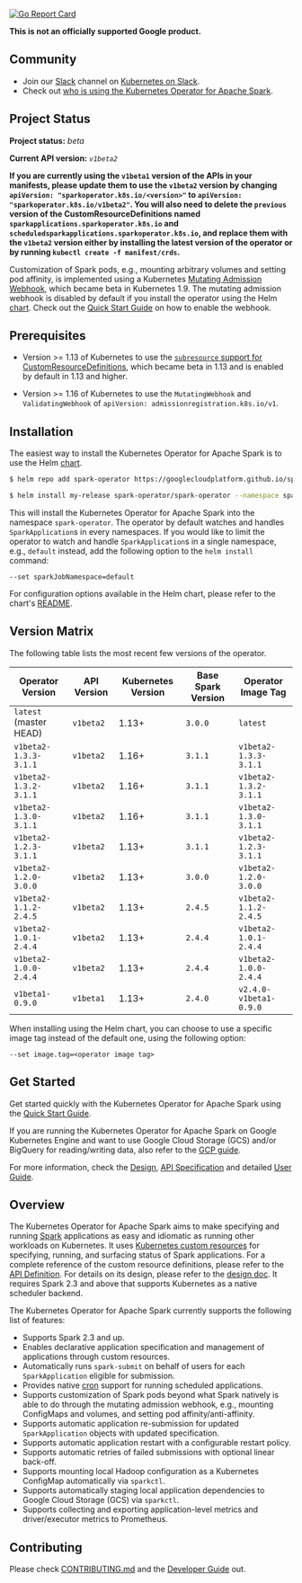 [![Go Report Card](https://goreportcard.com/badge/github.com/GoogleCloudPlatform/spark-on-k8s-operator)](https://goreportcard.com/report/github.com/GoogleCloudPlatform/spark-on-k8s-operator)

**This is not an officially supported Google product.**

## Community

* Join our [Slack](https://kubernetes.slack.com/messages/CALBDHMTL) channel on [Kubernetes on Slack](https://slack.k8s.io/).
* Check out [who is using the Kubernetes Operator for Apache Spark](docs/who-is-using.md).

## Project Status

**Project status:** *beta*

**Current API version:** *`v1beta2`*

**If you are currently using the `v1beta1` version of the APIs in your manifests, please update them to use the `v1beta2` version by changing `apiVersion: "sparkoperator.k8s.io/<version>"` to `apiVersion: "sparkoperator.k8s.io/v1beta2"`. You will also need to delete the `previous` version of the CustomResourceDefinitions named `sparkapplications.sparkoperator.k8s.io` and `scheduledsparkapplications.sparkoperator.k8s.io`, and replace them with the `v1beta2` version either by installing the latest version of the operator or by running `kubectl create -f manifest/crds`.**

Customization of Spark pods, e.g., mounting arbitrary volumes and setting pod affinity, is implemented using a Kubernetes [Mutating Admission Webhook](https://kubernetes.io/docs/reference/access-authn-authz/extensible-admission-controllers/), which became beta in Kubernetes 1.9. The mutating admission webhook is disabled by default if you install the operator using the Helm [chart](charts/spark-operator-chart). Check out the [Quick Start Guide](docs/quick-start-guide.md#using-the-mutating-admission-webhook) on how to enable the webhook.

## Prerequisites

* Version >= 1.13 of Kubernetes to use the [`subresource` support for CustomResourceDefinitions](https://kubernetes.io/docs/tasks/access-kubernetes-api/custom-resources/custom-resource-definitions/#subresources), which became beta in 1.13 and is enabled by default in 1.13 and higher.

* Version >= 1.16 of Kubernetes to use the `MutatingWebhook` and `ValidatingWebhook` of `apiVersion: admissionregistration.k8s.io/v1`.

## Installation

The easiest way to install the Kubernetes Operator for Apache Spark is to use the Helm [chart](charts/spark-operator-chart/).

```bash
$ helm repo add spark-operator https://googlecloudplatform.github.io/spark-on-k8s-operator

$ helm install my-release spark-operator/spark-operator --namespace spark-operator --create-namespace
```

This will install the Kubernetes Operator for Apache Spark into the namespace `spark-operator`. The operator by default watches and handles `SparkApplication`s in every namespaces. If you would like to limit the operator to watch and handle `SparkApplication`s in a single namespace, e.g., `default` instead, add the following option to the `helm install` command:

```
--set sparkJobNamespace=default
```

For configuration options available in the Helm chart, please refer to the chart's [README](charts/spark-operator-chart/README.md).

## Version Matrix

The following table lists the most recent few versions of the operator.

| Operator Version | API Version | Kubernetes Version | Base Spark Version | Operator Image Tag |
| ------------- | ------------- | ------------- | ------------- | ------------- |
| `latest` (master HEAD) | `v1beta2` | 1.13+ | `3.0.0` | `latest` |
| `v1beta2-1.3.3-3.1.1` | `v1beta2` | 1.16+ | `3.1.1` | `v1beta2-1.3.3-3.1.1` |
| `v1beta2-1.3.2-3.1.1` | `v1beta2` | 1.16+ | `3.1.1` | `v1beta2-1.3.2-3.1.1` |
| `v1beta2-1.3.0-3.1.1` | `v1beta2` | 1.16+ | `3.1.1` | `v1beta2-1.3.0-3.1.1` |
| `v1beta2-1.2.3-3.1.1` | `v1beta2` | 1.13+ | `3.1.1` | `v1beta2-1.2.3-3.1.1` |
| `v1beta2-1.2.0-3.0.0` | `v1beta2` | 1.13+ | `3.0.0` | `v1beta2-1.2.0-3.0.0` |
| `v1beta2-1.1.2-2.4.5` | `v1beta2` | 1.13+ | `2.4.5` | `v1beta2-1.1.2-2.4.5` |
| `v1beta2-1.0.1-2.4.4` | `v1beta2` | 1.13+ | `2.4.4` | `v1beta2-1.0.1-2.4.4` |
| `v1beta2-1.0.0-2.4.4` | `v1beta2` | 1.13+ | `2.4.4` | `v1beta2-1.0.0-2.4.4` |
| `v1beta1-0.9.0` | `v1beta1` | 1.13+ | `2.4.0` | `v2.4.0-v1beta1-0.9.0` |

When installing using the Helm chart, you can choose to use a specific image tag instead of the default one, using the following option:

```
--set image.tag=<operator image tag>
```

## Get Started

Get started quickly with the Kubernetes Operator for Apache Spark using the [Quick Start Guide](docs/quick-start-guide.md).

If you are running the Kubernetes Operator for Apache Spark on Google Kubernetes Engine and want to use Google Cloud Storage (GCS) and/or BigQuery for reading/writing data, also refer to the [GCP guide](docs/gcp.md).

For more information, check the [Design](docs/design.md), [API Specification](docs/api-docs.md) and detailed [User Guide](docs/user-guide.md).

## Overview

The Kubernetes Operator for Apache Spark aims to make specifying and running [Spark](https://github.com/apache/spark) applications as easy and idiomatic as running other workloads on Kubernetes. It uses
[Kubernetes custom resources](https://kubernetes.io/docs/concepts/extend-kubernetes/api-extension/custom-resources/)
for specifying, running, and surfacing status of Spark applications. For a complete reference of the custom resource definitions, please refer to the [API Definition](docs/api-docs.md). For details on its design, please refer to the [design doc](docs/design.md). It requires Spark 2.3 and above that supports Kubernetes as a native scheduler backend.

The Kubernetes Operator for Apache Spark currently supports the following list of features:

* Supports Spark 2.3 and up.
* Enables declarative application specification and management of applications through custom resources.
* Automatically runs `spark-submit` on behalf of users for each `SparkApplication` eligible for submission.
* Provides native [cron](https://en.wikipedia.org/wiki/Cron) support for running scheduled applications.
* Supports customization of Spark pods beyond what Spark natively is able to do through the mutating admission webhook, e.g., mounting ConfigMaps and volumes, and setting pod affinity/anti-affinity.
* Supports automatic application re-submission for updated `SparkApplication` objects with updated specification.
* Supports automatic application restart with a configurable restart policy.
* Supports automatic retries of failed submissions with optional linear back-off.
* Supports mounting local Hadoop configuration as a Kubernetes ConfigMap automatically via `sparkctl`.
* Supports automatically staging local application dependencies to Google Cloud Storage (GCS) via `sparkctl`.
* Supports collecting and exporting application-level metrics and driver/executor metrics to Prometheus.

## Contributing

Please check [CONTRIBUTING.md](CONTRIBUTING.md) and the [Developer Guide](docs/developer-guide.md) out.


